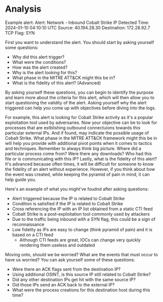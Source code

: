 # Analysis

Example alert:
Alert: Network - Inbound Cobalt Strike IP Detected
Time: 2024-01-10 04:10:10 UTC
Source: 40.194.28.30
Destination: 172.28.92.7
TCP Flag: SYN

First you want to understand the alert. You should start by asking yourself some questions:
- Why did this alert trigger?
- What were the conditions?
- How was the alert created?
- Why is the alert looking for this?
- What phase in the MITRE ATT&CK might this be in?
- What is the fidelity of this alert? (Advanced)

By asking yourself these questions, you can begin to identify the purpose and learn more about the criteria for this alert, which will then allow you to start questioning the validity of the alert. Asking yourself why the alert triggered can help you come up with objectives before diving into the logs. 

For example, this alert is looking for Cobalt Strike activity as it's a popular exploitation tool used by adversaries. Now your objective can be to look for processes that are estblishing outbound connectuions towards this particular external IPs. And if found, may indicate the possible usage of Cobalt Strike. What phase in the MITRE ATT&CK framework might this be in will help you provide with additional pivot points when it comes to tactics and techniques. Remember to always think big picture. Where did a particular process come from? Were there any downloads? Who had this file or is communicating with this IP? Lastly, what is the fidelity of this alert? It's advanced because often times, it will be difficult for someone to know the fidelity of an alert without experience. However, if you think about how the event was created, while keeping the pyramid of pain in mind, it can help guide you. 

Here's an example of what you might've foudnd after asking questions:
- Alert triggered because the IP is related to Cobalt Strike
- Condition is satisfied if the IP is related to Cobalt Strike
- Cross referencing the IP with an IP list obtained from a static CTI feed
- Cobalt Strike is a post-exploitation tool commonly used by attackers
- Due to the traffic being inbound with a SYN flag, this could be a sign of reconnaissance
- Low fidelity as IPs are easy to change (think pyramid of pain) and it is based on a CTI feed
  - Although CTI feeds are great, IOCs can change very quickly rendering them useless and outdated

Moving onto, should we be worried? What are the events that must occur to have us worried? You can ask yourself some of these questions:
- Were there an ACK flags sent from the destination IP?
- Using additional OSINT, is this source IP still related to Cobalt Strike?
- Did any other destination IPs get hit with the same source IP?
- Did those IPs send an ACK back to the external IP?
- What were the process creations for this destination host during this time? 
